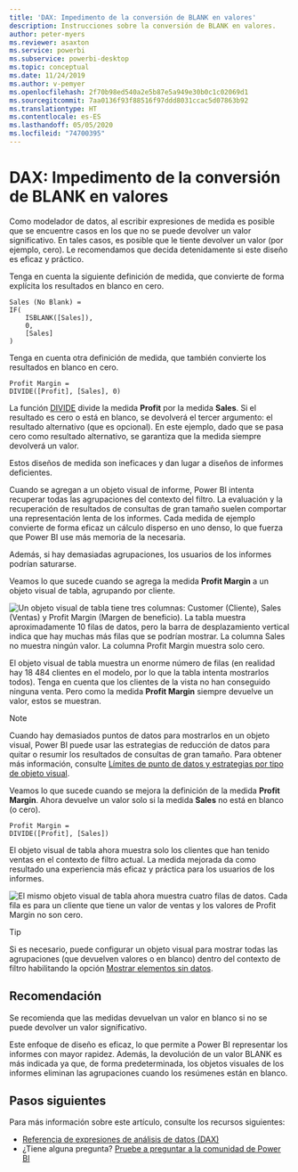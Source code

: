 ```yaml
---
title: 'DAX: Impedimento de la conversión de BLANK en valores'
description: Instrucciones sobre la conversión de BLANK en valores.
author: peter-myers
ms.reviewer: asaxton
ms.service: powerbi
ms.subservice: powerbi-desktop
ms.topic: conceptual
ms.date: 11/24/2019
ms.author: v-pemyer
ms.openlocfilehash: 2f70b98ed540a2e5b87e5a949e30b0c1c02069d1
ms.sourcegitcommit: 7aa0136f93f88516f97ddd8031ccac5d07863b92
ms.translationtype: HT
ms.contentlocale: es-ES
ms.lasthandoff: 05/05/2020
ms.locfileid: "74700395"
---
```

# <a name="dax-avoid-converting-blanks-to-values"></a>DAX: Impedimento de la conversión de BLANK en valores

Como modelador de datos, al escribir expresiones de medida es posible que se encuentre casos en los que no se puede devolver un valor significativo. En tales casos, es posible que le tiente devolver un valor (por ejemplo, cero). Le recomendamos que decida detenidamente si este diseño es eficaz y práctico.

Tenga en cuenta la siguiente definición de medida, que convierte de forma explícita los resultados en blanco en cero.

```dax
Sales (No Blank) =
IF(
    ISBLANK([Sales]),
    0,
    [Sales]
)
```

Tenga en cuenta otra definición de medida, que también convierte los resultados en blanco en cero.

```dax
Profit Margin =
DIVIDE([Profit], [Sales], 0)
```

La función [DIVIDE](/dax/divide-function-dax) divide la medida **Profit** por la medida **Sales**. Si el resultado es cero o está en blanco, se devolverá el tercer argumento: el resultado alternativo (que es opcional). En este ejemplo, dado que se pasa cero como resultado alternativo, se garantiza que la medida siempre devolverá un valor.

Estos diseños de medida son ineficaces y dan lugar a diseños de informes deficientes.

Cuando se agregan a un objeto visual de informe, Power BI intenta recuperar todas las agrupaciones del contexto del filtro. La evaluación y la recuperación de resultados de consultas de gran tamaño suelen comportar una representación lenta de los informes. Cada medida de ejemplo convierte de forma eficaz un cálculo disperso en uno denso, lo que fuerza que Power BI use más memoria de la necesaria.

Además, si hay demasiadas agrupaciones, los usuarios de los informes podrían saturarse.

Veamos lo que sucede cuando se agrega la medida **Profit Margin** a un objeto visual de tabla, agrupando por cliente.

![Un objeto visual de tabla tiene tres columnas: Customer (Cliente), Sales (Ventas) y Profit Margin (Margen de beneficio). La tabla muestra aproximadamente 10 filas de datos, pero la barra de desplazamiento vertical indica que hay muchas más filas que se podrían mostrar. La columna Sales no muestra ningún valor. La columna Profit Margin muestra solo cero.](media/dax-avoid-converting-blank/table-visual-poor.png)

El objeto visual de tabla muestra un enorme número de filas (en realidad hay 18 484 clientes en el modelo, por lo que la tabla intenta mostrarlos todos). Tenga en cuenta que los clientes de la vista no han conseguido ninguna venta. Pero como la medida **Profit Margin** siempre devuelve un valor, estos se muestran.

> [!NOTE]
> Cuando hay demasiados puntos de datos para mostrarlos en un objeto visual, Power BI puede usar las estrategias de reducción de datos para quitar o resumir los resultados de consultas de gran tamaño. Para obtener más información, consulte [Límites de punto de datos y estrategias por tipo de objeto visual](../visuals/power-bi-data-points.md).

Veamos lo que sucede cuando se mejora la definición de la medida **Profit Margin**. Ahora devuelve un valor solo si la medida **Sales** no está en blanco (o cero).

```dax
Profit Margin =
DIVIDE([Profit], [Sales])
```

El objeto visual de tabla ahora muestra solo los clientes que han tenido ventas en el contexto de filtro actual. La medida mejorada da como resultado una experiencia más eficaz y práctica para los usuarios de los informes.

![El mismo objeto visual de tabla ahora muestra cuatro filas de datos. Cada fila es para un cliente que tiene un valor de ventas y los valores de Profit Margin no son cero.](media/dax-avoid-converting-blank/table-visual-good.png)

> [!TIP]
> Si es necesario, puede configurar un objeto visual para mostrar todas las agrupaciones (que devuelven valores o en blanco) dentro del contexto de filtro habilitando la opción [Mostrar elementos sin datos](../desktop-show-items-no-data.md).

## <a name="recommendation"></a>Recomendación

Se recomienda que las medidas devuelvan un valor en blanco si no se puede devolver un valor significativo.

Este enfoque de diseño es eficaz, lo que permite a Power BI representar los informes con mayor rapidez. Además, la devolución de un valor BLANK es más indicada ya que, de forma predeterminada, los objetos visuales de los informes eliminan las agrupaciones cuando los resúmenes están en blanco.

## <a name="next-steps"></a>Pasos siguientes

Para más información sobre este artículo, consulte los recursos siguientes:

- [Referencia de expresiones de análisis de datos (DAX)](/dax/)
- ¿Tiene alguna pregunta? [Pruebe a preguntar a la comunidad de Power BI](https://community.powerbi.com/)
